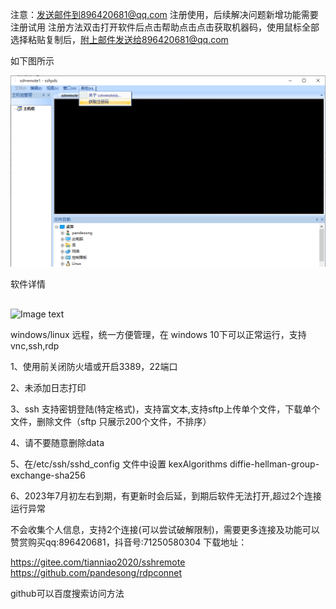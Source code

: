 注意：发送邮件到896420681@qq.com 注册使用，后续解决问题新增功能需要注册试用
注册方法双击打开软件后点击帮助点击点击获取机器码，使用鼠标全部选择粘贴复制后，附上邮件发送给896420681@qq.com

如下图所示

![Image text](picture/zucema.png)



软件详情
##  ##
![Image text](picture/jianjie.gif)


windows/linux 远程，统一方便管理，在 windows 10下可以正常运行，支持vnc,ssh,rdp

1、使用前关闭防火墙或开启3389，22端口

2、未添加日志打印

3、ssh 支持密钥登陆(特定格式)，支持富文本,支持sftp上传单个文件，下载单个文件，删除文件（sftp 只展示200个文件，不排序）

4、请不要随意删除data

5、在/etc/ssh/sshd_config 文件中设置    kexAlgorithms  diffie-hellman-group-exchange-sha256

6、2023年7月初左右到期，有更新时会后延，到期后软件无法打开,超过2个连接运行异常

不会收集个人信息，支持2个连接(可以尝试破解限制)，需要更多连接及功能可以赞赏购买qq:896420681，抖音号:71250580304
下载地址：

https://gitee.com/tianniao2020/sshremote
https://github.com/pandesong/rdpconnet

github可以百度搜索访问方法